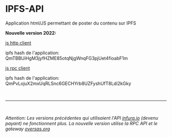 # IPFS-API

Application html/JS permettant de poster du contenu sur IPFS


**Nouvelle version 2022:**

[js http client](https://ipfs.oversas.org/ipfs/QmTBBUiHgM3jyfHZME85otqNjgWnqFG3pjUet4fioabF1m)

ipfs hash de l'application: QmTBBUiHgM3jyfHZME85otqNjgWnqFG3pjUet4fioabF1m

[js rpc client](https://ipfs.oversas.org/ipfs/QmPvLojuX2mxUqRLSnc6GECHYrb8UZFyshUfT8Ldi2kGky)

ipfs hash de l'application: QmPvLojuX2mxUqRLSnc6GECHYrb8UZFyshUfT8Ldi2kGky


<p></br></p>


__________________________

<p></br></p>

*Attention: Les versions précédentes qui utilisaient l'API [infura.io](https://infura.io) (devenu payant) ne fonctionnent plus. La nouvelle version utilise la RPC API et le gateway [oversas.org](https://oversas.org)*


